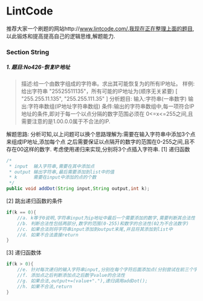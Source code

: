 # LintCode
推荐大家一个刷题的网站http://www.lintcode.com/.我现在正在整理上面的题目,
以此锻炼和提高提高自己的逻辑思维,解题能力.
### Section String
##### 1. 题目:No426-恢复IP地址
>描述:给一个由数字组成的字符串。求出其可能恢复为的所有IP地址。
样例:给出字符串 "25525511135"，所有可能的IP地址为(顺序无关紧要)
    [
      "255.255.11.135",
      "255.255.111.35"
    ]
分析题目:
输入:字符串(一串数字)
输出:字符串数组(IP地址字符串数组)
条件:输出的字符串数组中,每一项符合IP地址的条件,即对于每一个以点分隔的数字范围必须在
0<=x<=255之间,且需要注意的是1.00.0.0属于不合法的IP.

解题思路:
分析可知,以上问题可以换个思路理解为:需要在输入字符串中添加3个点来组成IP地址,添加每个点
之后需要保证以点隔开的数字的范围在0-255之间,且不存在00这样的数字.
考虑使用递归来实现,分别将3个点插入字符串.
[1] 递归函数
```java
/*
 * input  输入字符串,需要在其中添加点
 * output 输出字符串,最后需要添加到list中的值
 * k      需要在input中添加的点的个数
 */
public void addDot(String input,String output,int k);
```
[2] 跳出递归函数的条件
```java
if(k == 0){
    //a. k等于0说明,字符串input为ip地址中最后一个需要添加的数字,需要判断其合法性
    //b. 判断合法性包括两部分,数字的范围(0-255)和数字的合法性(02为不合法数字)
    //c. 如果合法则将字符串input添加到output末尾,并且将其添加到list中
    //d. 如果不合法直接return
}
```
[3] 递归函数体
```java
if(k > 0){
    //e. 针对每次递归的输入字符串input,分别在每个字符后面添加点(分别尝试在前三个字符后面添加点)
    //f. 添加点之后判断添加点之后数字value的合法性
    //g. 如果合法,output+=(value+"."),递归调用addDot();
    //h. 如果不合法,return
}
```
